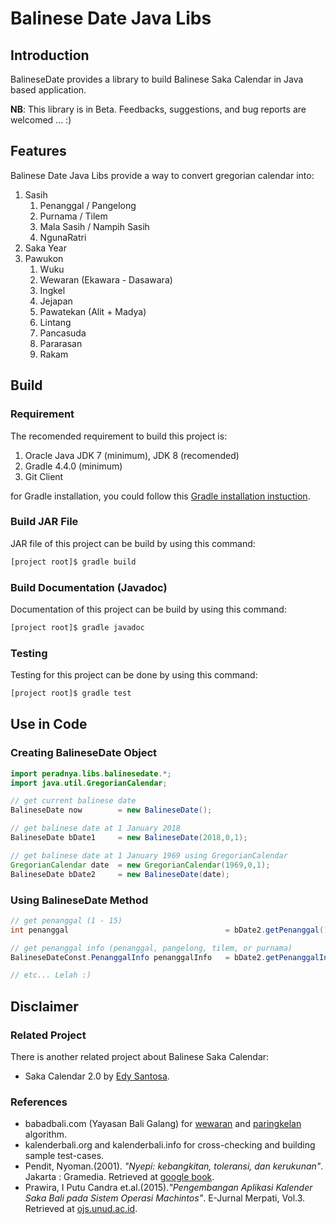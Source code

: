 # Balinese Date Java Libs
## Introduction
BalineseDate provides a library to build Balinese Saka Calendar in Java based application. 

**NB**: This library is in Beta. Feedbacks, suggestions, and bug reports are welcomed ... :)

## Features
Balinese Date Java Libs provide a way to convert gregorian calendar into:
1. Sasih
    1. Penanggal / Pangelong
    2. Purnama / Tilem
    3. Mala Sasih / Nampih Sasih
    4. NgunaRatri
2. Saka Year
3. Pawukon
    1. Wuku
    2. Wewaran (Ekawara - Dasawara)
    3. Ingkel
    4. Jejapan
    5. Pawatekan (Alit + Madya)
    6. Lintang
    7. Pancasuda
    8. Pararasan
    9. Rakam

## Build
### Requirement
The recomended requirement to build this project is:
1. Oracle Java JDK 7 (minimum), JDK 8 (recomended)
2. Gradle 4.4.0 (minimum)
3. Git Client

for Gradle installation, you could follow this [Gradle installation instuction](https://gradle.org/install/).

### Build JAR File
JAR file of this project can be build by using this command:
```sh
[project root]$ gradle build
```

### Build Documentation (Javadoc)
Documentation of this project can be build by using this command:
```sh
[project root]$ gradle javadoc
```

### Testing
Testing for this project can be done by using this command:
```sh
[project root]$ gradle test
```

## Use in Code
### Creating BalineseDate Object
```java
import peradnya.libs.balinesedate.*;
import java.util.GregorianCalendar;

// get current balinese date
BalineseDate now        = new BalineseDate();

// get balinese date at 1 January 2018
BalineseDate bDate1     = new BalineseDate(2018,0,1);

// get balinese date at 1 January 1969 using GregorianCalendar
GregorianCalendar date  = new GregorianCalendar(1969,0,1);
BalineseDate bDate2     = new BalineseDate(date);

```

### Using BalineseDate Method
```java
// get penanggal (1 - 15)
int penanggal                                   = bDate2.getPenanggal();

// get penanggal info (penanggal, pangelong, tilem, or purnama)
BalineseDateConst.PenanggalInfo penanggalInfo   = bDate2.getPenanggalInfo();

// etc... Lelah :)
```

## Disclaimer
### Related Project
There is another related project about Balinese Saka Calendar:
* Saka Calendar 2.0 by [Edy Santosa](https://github.com/edysantosa/sakacalendar).

### References
* babadbali.com (Yayasan Bali Galang) for [wewaran](http://www.babadbali.com/pewarigaan/perhitungan.htm) and [paringkelan](http://www.babadbali.com/pewarigaan/paringkelan.htm) algorithm.
* kalenderbali.org and kalenderbali.info for cross-checking and building sample test-cases.
* Pendit, Nyoman.(2001). *"Nyepi: kebangkitan, toleransi, dan kerukunan"*. Jakarta : Gramedia. Retrieved at [google book](https://books.google.co.id/books?id=4ND9KPn2o8AC).
* Prawira, I Putu Candra et.al.(2015).*"Pengembangan Aplikasi Kalender Saka Bali pada Sistem Operasi Machintos"*. E-Jurnal Merpati, Vol.3. Retrieved at [ojs.unud.ac.id](https://ojs.unud.ac.id/index.php/merpati/article/view/17799/11547).